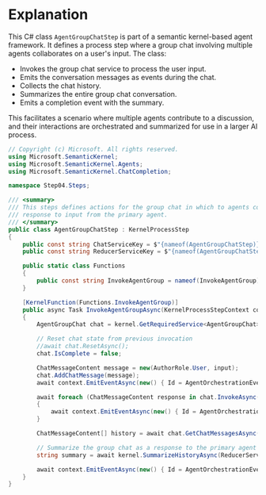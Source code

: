# Explanation
This C# class `AgentGroupChatStep` is part of a semantic kernel-based agent framework. It defines a process step where a group chat involving multiple agents collaborates on a user's input. The class:
- Invokes the group chat service to process the user input.
- Emits the conversation messages as events during the chat.
- Collects the chat history.
- Summarizes the entire group chat conversation.
- Emits a completion event with the summary.

This facilitates a scenario where multiple agents contribute to a discussion, and their interactions are orchestrated and summarized for use in a larger AI process.

```csharp
// Copyright (c) Microsoft. All rights reserved.
using Microsoft.SemanticKernel;
using Microsoft.SemanticKernel.Agents;
using Microsoft.SemanticKernel.ChatCompletion;

namespace Step04.Steps;

/// <summary>
/// This steps defines actions for the group chat in which to agents collaborate in
/// response to input from the primary agent.
/// </summary>
public class AgentGroupChatStep : KernelProcessStep
{
    public const string ChatServiceKey = $"{nameof(AgentGroupChatStep)}:{nameof(ChatServiceKey)}";
    public const string ReducerServiceKey = $"{nameof(AgentGroupChatStep)}:{nameof(ReducerServiceKey)}";

    public static class Functions
    {
        public const string InvokeAgentGroup = nameof(InvokeAgentGroup);
    }

    [KernelFunction(Functions.InvokeAgentGroup)]
    public async Task InvokeAgentGroupAsync(KernelProcessStepContext context, Kernel kernel, string input)
    {
        AgentGroupChat chat = kernel.GetRequiredService<AgentGroupChat>();

        // Reset chat state from previous invocation
        //await chat.ResetAsync();
        chat.IsComplete = false;

        ChatMessageContent message = new(AuthorRole.User, input);
        chat.AddChatMessage(message);
        await context.EmitEventAsync(new() { Id = AgentOrchestrationEvents.GroupMessage, Data = message });

        await foreach (ChatMessageContent response in chat.InvokeAsync())
        {
            await context.EmitEventAsync(new() { Id = AgentOrchestrationEvents.GroupMessage, Data = response });
        }

        ChatMessageContent[] history = await chat.GetChatMessagesAsync().Reverse().ToArrayAsync();

        // Summarize the group chat as a response to the primary agent
        string summary = await kernel.SummarizeHistoryAsync(ReducerServiceKey, history);

        await context.EmitEventAsync(new() { Id = AgentOrchestrationEvents.GroupCompleted, Data = summary });
    }
}
```